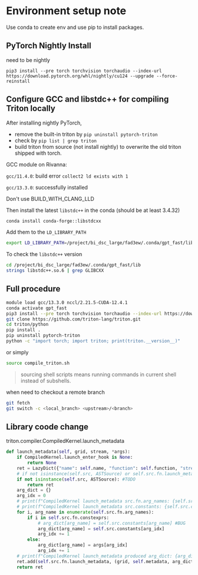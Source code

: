 # Environment setup note

Use conda to create env and use pip to install packages.

## PyTorch Nightly Install

need to be nightly

```
pip3 install --pre torch torchvision torchaudio --index-url https://download.pytorch.org/whl/nightly/cu124 --upgrade --force-reinstall
```

## Configure GCC and libstdc++ for compiling Triton locally

After installing nightly PyTorch, 
- remove the built-in triton by `pip uninstall pytorch-triton`
- check by `pip list | grep triton`
- build triton from source (not install nightly) to overwrite the old triton shipped with torch.

GCC module on Rivanna:

`gcc/11.4.0`: build error `collect2 ld exists with 1`

`gcc/13.3.0`: successfully installed 

Don't use BUILD_WITH_CLANG_LLD

Then install the latest `libstdc++` in the conda (should be at least 3.4.32)

```bash
conda install conda-forge::libstdcxx
```

Add them to the `LD_LIBRARY_PATH`
```bash
export LD_LIBRARY_PATH=/project/bi_dsc_large/fad3ew/.conda/gpt_fast/lib:$LD_LIBRARY_PATH
```

To check the `libstdc++` version
```bash
cd /project/bi_dsc_large/fad3ew/.conda/gpt_fast/lib
strings libstdc++.so.6 | grep GLIBCXX
```

## Full procedure

```bash
module load gcc/13.3.0 nccl/2.21.5-CUDA-12.4.1
conda activate gpt_fast
pip3 install --pre torch torchvision torchaudio --index-url https://download.pytorch.org/whl/nightly/cu124 --upgrade --force-reinstall
git clone https://github.com/triton-lang/triton.git
cd triton/python
pip install .
pip uninstall pytorch-triton
python -c "import torch; import triton; print(triton.__version__)"
```

or simply 
```bash
source compile_triton.sh
```

> sourcing shell scripts means running commands in current shell instead of subshells.

when need to checkout a remote branch
```bash
git fetch
git switch -c <local_branch> <upstream>/<branch>
```

## Library coode change

triton.compiler.CompiledKernel.launch_metadata

```python
def launch_metadata(self, grid, stream, *args):
    if CompiledKernel.launch_enter_hook is None:
        return None
    ret = LazyDict({"name": self.name, "function": self.function, "stream": stream})
    # if not isinstance(self.src, ASTSource) or self.src.fn.launch_metadata is None:
    if not isinstance(self.src, ASTSource): #TODO
        return ret
    arg_dict = {}
    arg_idx = 0
    # print(f"CompiledKernel launch_metadata src.fn.arg_names: {self.src.fn.arg_names}")
    # print(f"CompiledKernel launch_metadata src.constants: {self.src.constants}")
    for i, arg_name in enumerate(self.src.fn.arg_names):
        if i in self.src.fn.constexprs:
            # arg_dict[arg_name] = self.src.constants[arg_name] #BUG
            arg_dict[arg_name] = self.src.constants[arg_idx]
            arg_idx += 1
        else:
            arg_dict[arg_name] = args[arg_idx]
            arg_idx += 1
    # print(f"CompiledKernel launch_metadata produced arg_dict: {arg_dict}")
    ret.add(self.src.fn.launch_metadata, (grid, self.metadata, arg_dict))
    return ret
```